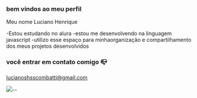 ### bem vindos ao meu perfil 

Meu nome Luciano Henrique

-Estou estudando no alura
-estou me desenvolvendo na linguagem javascript
-utilizo esse espaço para minhaorganização e compartilhamento dos meus projetos desenvolvidos 

### você entrar em contato comigo 📪

lucianoshsscombatti@gmail.com

![](https://media1.tenor.com/m/7TzEQ2nkWscAAAAd/funny-memes-discord.gif)--
